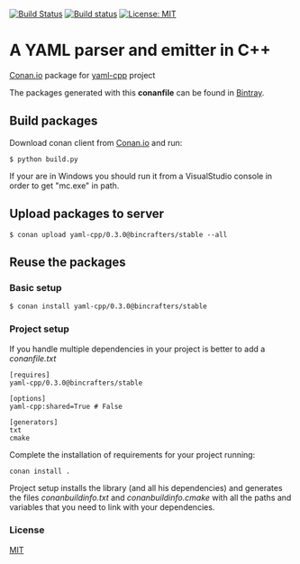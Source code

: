 [![Build Status](https://travis-ci.org/bincrafters/conan-yaml-cpp.svg?branch=release/0.3.0)](https://travis-ci.org/bincrafters/conan-yaml-cpp)
[![Build status](https://ci.appveyor.com/api/projects/status/x0dv3a3l6koq8j3a/branch/release/0.3.0?svg=true)](https://ci.appveyor.com/project/bincrafters/conan-yaml-cpp/branch/release/0.3.0)
[![License: MIT](https://img.shields.io/badge/License-MIT-yellow.svg)](https://opensource.org/licenses/MIT)

# A YAML parser and emitter in C++

[Conan.io](https://conan.io) package for [yaml-cpp](https://github.com/jbeder/yaml-cpp) project

The packages generated with this **conanfile** can be found in [Bintray](https://bintray.com/bincrafters/public-conan/yaml-cpp%3Abincrafters).

## Build packages

Download conan client from [Conan.io](https://conan.io) and run:

    $ python build.py

If your are in Windows you should run it from a VisualStudio console in order to get "mc.exe" in path.

## Upload packages to server

    $ conan upload yaml-cpp/0.3.0@bincrafters/stable --all

## Reuse the packages

### Basic setup

    $ conan install yaml-cpp/0.3.0@bincrafters/stable

### Project setup

If you handle multiple dependencies in your project is better to add a *conanfile.txt*

    [requires]
    yaml-cpp/0.3.0@bincrafters/stable

    [options]
    yaml-cpp:shared=True # False

    [generators]
    txt
    cmake

Complete the installation of requirements for your project running:</small></span>

    conan install .

Project setup installs the library (and all his dependencies) and generates the files *conanbuildinfo.txt* and *conanbuildinfo.cmake* with all the paths and variables that you need to link with your dependencies.

### License
[MIT](LICENSE)

